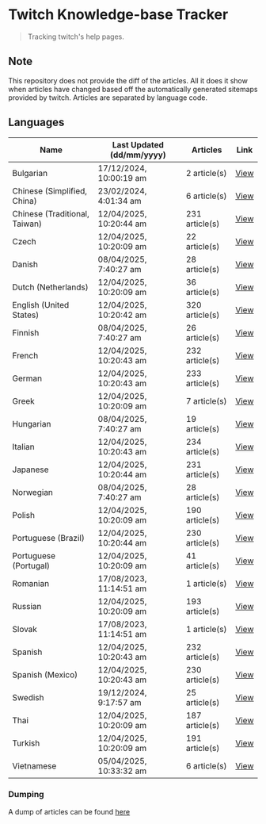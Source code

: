 # Twitch Knowledge-base Tracker
> Tracking twitch's help pages. 

## Note
This repository does not provide the diff of the articles. All it does it show when articles have changed based
off the automatically generated sitemaps provided by twitch. Articles are separated by language code.

## Languages

| Name                          | Last Updated (dd/mm/yyyy) | Articles       | Link                   |
|-------------------------------|---------------------------|----------------|------------------------|
| Bulgarian                     | 17/12/2024, 10:00:19 am   | 2 article(s)   | [View](docs/bg.md)     |
| Chinese (Simplified, China)   | 23/02/2024, 4:01:34 am    | 6 article(s)   | [View](docs/zh_CN.md)  |
| Chinese (Traditional, Taiwan) | 12/04/2025, 10:20:44 am   | 231 article(s) | [View](docs/zh_TW.md)  |
| Czech                         | 12/04/2025, 10:20:09 am   | 22 article(s)  | [View](docs/cs.md)     |
| Danish                        | 08/04/2025, 7:40:27 am    | 28 article(s)  | [View](docs/da.md)     |
| Dutch (Netherlands)           | 12/04/2025, 10:20:09 am   | 36 article(s)  | [View](docs/nl_NL.md)  |
| English (United States)       | 12/04/2025, 10:20:42 am   | 320 article(s) | [View](docs/en_US.md)  |
| Finnish                       | 08/04/2025, 7:40:27 am    | 26 article(s)  | [View](docs/fi.md)     |
| French                        | 12/04/2025, 10:20:43 am   | 232 article(s) | [View](docs/fr.md)     |
| German                        | 12/04/2025, 10:20:43 am   | 233 article(s) | [View](docs/de.md)     |
| Greek                         | 12/04/2025, 10:20:09 am   | 7 article(s)   | [View](docs/el.md)     |
| Hungarian                     | 08/04/2025, 7:40:27 am    | 19 article(s)  | [View](docs/hu.md)     |
| Italian                       | 12/04/2025, 10:20:43 am   | 234 article(s) | [View](docs/it.md)     |
| Japanese                      | 12/04/2025, 10:20:44 am   | 231 article(s) | [View](docs/ja.md)     |
| Norwegian                     | 08/04/2025, 7:40:27 am    | 28 article(s)  | [View](docs/no.md)     |
| Polish                        | 12/04/2025, 10:20:09 am   | 190 article(s) | [View](docs/pl.md)     |
| Portuguese (Brazil)           | 12/04/2025, 10:20:44 am   | 230 article(s) | [View](docs/pt_BR.md)  |
| Portuguese (Portugal)         | 12/04/2025, 10:20:09 am   | 41 article(s)  | [View](docs/pt_PT.md)  |
| Romanian                      | 17/08/2023, 11:14:51 am   | 1 article(s)   | [View](docs/ro.md)     |
| Russian                       | 12/04/2025, 10:20:09 am   | 193 article(s) | [View](docs/ru.md)     |
| Slovak                        | 17/08/2023, 11:14:51 am   | 1 article(s)   | [View](docs/sk.md)     |
| Spanish                       | 12/04/2025, 10:20:43 am   | 232 article(s) | [View](docs/es.md)     |
| Spanish (Mexico)              | 12/04/2025, 10:20:43 am   | 230 article(s) | [View](docs/es_MX.md)  |
| Swedish                       | 19/12/2024, 9:17:57 am    | 25 article(s)  | [View](docs/sv.md)     |
| Thai                          | 12/04/2025, 10:20:09 am   | 187 article(s) | [View](docs/th.md)     |
| Turkish                       | 12/04/2025, 10:20:09 am   | 191 article(s) | [View](docs/tr.md)     |
| Vietnamese                    | 05/04/2025, 10:33:32 am   | 6 article(s)   | [View](docs/vi.md)     |

### Dumping
A dump of articles can be found [here](docs/RAW.md)